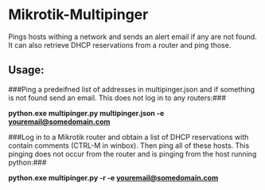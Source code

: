 # Mikrotik-Multipinger
 Pings hosts withing a network and sends an alert email if any are not found. It can also retrieve DHCP reservations from a router and ping those.

## Usage:

###Ping a predeifned list of addresses in multipinger.json and if something is not found send an email. This does not log in to any routers:###

**python.exe multipinger.py multipinger.json -e youremail@somedomain.com**

###Log in to a Mikrotik router and obtain a list of DHCP reservations with contain comments (CTRL-M in winbox). Then ping all of these hosts. This pinging does not occur from the router and is pinging from the host running python:###

**python.exe multipinger.py -r -e youremail@somedomain.com**

